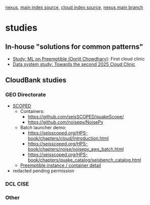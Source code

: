 [nexus](https://robfatland.github.io/nexus), [main index source](https://github.com/robfatland/nexus/blob/gh-pages/index.md), 
[cloud index source](https://github.com/robfatland/nexus/blob/gh-pages/cloud/index.md), [nexus main branch](https://github.com/robfatland/nexus/tree/main)

# studies

## In-house "solutions for common patterns"


- [Study: ML on Preemptible (Oorjit Chowdhary)](https://github.com/oorjitchowdhary/ml-training-preemptible-vms/blob/main/README.md): First cloud clinic
- [Data system study: Towards the second 2025 Cloud Clinic](https://student-atomic-portal.azurewebsites.net/api/lookup?name=Carbon)


## CloudBank studies

### GEO Directorate


- [SCOPED](https://seisscoped.org)  
    - Containers:
        - https://github.com/seisSCOPED/quakeScope/
        - https://github.com/noisepy/NoisePy
    - Batch launcher demo:
        - https://seisscoped.org/HPS-book/chapters/cloud/Introduction.html
        - https://seisscoped.org/HPS-book/chapters/noise/noisepy_aws_batch.html
        - https://seisscoped.org/HPS-book/chapters/quake_catalog/seisbench_catalog.html
    - [Preemptible instance / container detail](https://github.com/SeisSCOPED/QuakeScope/blob/main/sb_catalog/configs/job_definition_picking.yaml)
- redacted pending permission

### DCL CISE


### Other
